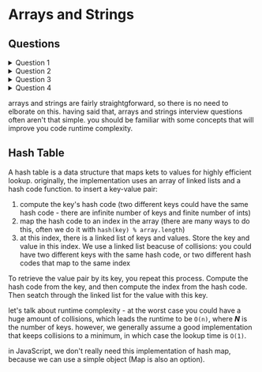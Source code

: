 # Arrays and Strings

## Questions

<details>
  <summary>Question 1</summary>
  
  ***Palindrome Permutation:*** Given a string, write a function to check if it is a permutation of a palindrome. A palindrome is a word or phrase that is the same forwards and backwards. A permutation is a rearrangement of letters. The palindrome does not need to be limited to just dictionary words.

***EXAMPLE:***

Input: Tact Coa
Output: True (permutations: "taco cat", "atco eta", etc.)

  <details>
  <summary>Answer</summary>
  
  When we approach this question, we should ask ourself what does it mean that a given string is a palindrome? what can we learn from it? what features does a palindrome have?
  We can notice that every letter in a palindrome appears an even number of times in case the word's length is even, if it's length is odd - there will be a single letter that will appear odd number of times.
  Having noticing that, it is much easier now to code this problem. we will build a frequency dictionary, which will hold each letter frequency in the word.
  then, we will count how many odd frequencies there are - and if there are none (or one, if the word's length is odd) - its a palindrome permutation.
  
  ```jsx
  'use strict';

const buildFrequencyDict = (string) => {
  const frequencyDict = {};

  for(let letter of string) {
    let frequency = frequencyDict[letter]
    frequency ? frequencyDict[letter] = ++frequency : frequencyDict[letter] = 1;
  }

  return frequencyDict;
}

const isPalindromePermutation = (string = "tactcoapapa") => {
  const frequencyDict = buildFrequencyDict(string);

  let lettersWithOddFrequency = 0;
  for(const [letter, frequency] of Object.entries(frequencyDict)) {
    if(frequency % 2 !== 0) {
      lettersWithOddFrequency++;
    }
  }

  if(string.length % 2 !== 0) {
    lettersWithOddFrequency--;
  }

  return lettersWithOddFrequency === 0;
}
```

Runtime complexity of this algorithm is `O(n)`
  </details>
</details>

<details>
  <summary>Question 2</summary>
  
  Implement an algorithm to determine if a string has all unique characters. You can not use any additonal data structures.
  Try to solve this question with better runtime than O(n^2) (naive solution)
  
  <details>
    <summary>Answer</summary>
    
```jsx
const hasUniqueCharacters = (string) => {
sortedChars = string.split("").sort();

for(const [index, letter] of sortedChars.entries()) {
  if(sortedChars[index + 1] && letter === sortedChars[index + 1]) {
    return false;
  }
}

return true;
}
```
    
Runtime complexity of this algorithm is O(n log n).
  </details>
</details>

<details>
  <summary>Question 3</summary>
  
One Away: There are three types of edits that can be performed on strings: insert a character,
remove a character, or replace a character. Given two strings, write a function to check if they are
one edit (or zero edits) away. 

***EXAMPLE:***
<br> pale, ple -> true
<br> pales, pale -> true 
<br> pale, bale -> true 
<br> pale, bake -> false 
  <details>
  <summary>Answer</summary>
  
  Same as before, we want to find the characteristics of two words that are one edit away from one another.
  We can notice right away that in case of an update, the strings has equal length, and in the case of insertion or deletion, one word will be longer than the other by one character.
  Another thing we can notice, is that insertion and deletion are eventually the same thing - as they are inverse operations.
  
  In case of update - we'll go through one string letter by letter, and count how many letters are different from the matching letter in the other string.
  In case of insertion or deletion - we will go over the longer string, and on every iteration we will pick a letter discard from the word.
  
   ```jsx
  'use strict';

const isOneEditAway = (str1, str2) => {
  let lettersDiff = 0;
  for(const [index,letter] of str1.split("").entries()) {

    if(letter !== str2[index]) {
      lettersDiff++;
    }    
  }

  return lettersDiff <= 1
}

// Same logic applies to both insert and delete
const isOneInsertionAway = (str1, str2) => {
  const longerString = str1.length > str2.length ? str1 : str2;
    const shorterString = str1.length > str2.length ? str2 : str1;

    for(const index in longerString) {
      const stringWithoutCurrentLetter = longerString.slice(0, Number(index)).concat(longerString.slice(Number(index ) + 1))
      if(stringWithoutCurrentLetter === shorterString) {
        return true;
      }
    }

    return false;
}

const oneWay = (str1, str2) => {
  const lengthDiff = Math.abs(str1.length - str2.length);

  if(lengthDiff > 1) {
    return false;
  } else if(lengthDiff === 0) { 
    return isOneEditAway(str1, str2);
  } else { 
    return isOneInsertionAway(str1, str2)
  }

}
  ```
  
  Runtime complexity of this algorithm is `O(n)`.
  </details>
</details>


<details>
  <summary>Question 4</summary>
  
  String Rotation:Assumeyou have a method isSubstringwhich checks if oneword is a substring
of another. Given two strings, sl and s2, write code to check if s2 is a rotation of sl using only one
call to isSubstring (e.g., "waterbottle" is a rotation of "erbottlewat"). 

(If a string is a rotation of another, then it's a rotation at a particular point. For example,
a rotation of waterbottle at character 3 means cutting waterbottle at character 3
and putting the right half (erbottle) before the left half (wat))

  <details>
  <summary>Answer</summary>
  
  If a s2 is a rotation of s1, it means what there is a pivot point at s1, which divides to string to two. let's call them ***x*** and ***y***.
  if the left half of s1 is "wat", and the right one is "erbottle", we can denote it like this:
  <br>  `s1 = waterbottle = xy`
  <br> and s2 will be:
  <br> `s2 = erbottlewat = yx`
  
  <br> if we concatinate s2 to itself, we'll get:
  <br>  `s2s2 = erbottlewaterbottlewat = yxyx`
  
  and we can see that:
  <br>  `xy ⊆ yxyx`
  
  
  ```jsx
  // mimic `isSubstring` in JS
  const isSubstring = (string, subString) => {
  return string.includes(subString)
}

const isRotation = (s1, s2) => {
  return isSubstring((s2 + s2), s1)
}
  ```
  
  Runtime complexity of this algorithm is `O(n)`.
  </details>
</details>

arrays and strings are fairly straightgforward, so there is no need to elborate on this.
having said that, arrays and strings interview questions often aren't that simple. you should be familiar with some concepts that will improve you code runtime complexity.

## Hash Table

A hash table is a data structure that maps kets to values for highly efficient lookup.
originally, the implementation uses an array of linked lists and a hash code function.
to insert a key-value pair:
1. compute the key's hash code (two different keys could have the same hash code - there are infinite number of keys and finite number of ints)
2. map the hash code to an index in the array (there are many ways to do this, often we do it with `hash(key) % array.length`)
3. at this index, there is a linked list of keys and values. Store the key and value in this index. We use a linked list beacuse of collisions: you could have two different keys with the same hash code, or two different hash codes that map to the same index

To retrieve the value pair by its key, you repeat this process. Compute the hash code from the key, and then compute the index from the hash code. Then seatch through the linked list for the value with this key.

let's talk about runtime complexity - at the worst case you could have a huge amount of collisions, which leads the runtime to be `O(n)`, where ***N*** is the number of keys.
however, we generally assume a good implementation that keeps collisions to a minimum, in which case the lookup time is `O(1)`.




in JavaScript, we don't really need this implementation of hash map, because we can use a simple object (Map is also an option).
